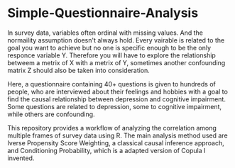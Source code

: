 # Simple-Questionnaire-Analysis

In survey data, variables often ordinal with missing values. And the normaility assumption doesn't always hold. Every vairable is related to the goal you want to achieve but no one is specific enough to be the only responce variable Y. Therefore you will have to explore the relationship betweem a metrix of X with a metrix of Y, sometimes another confounding matrix Z should also be taken into consideration.

Here, a questionnaire containing 40+ questions is given to hundreds of people, who are interviewed about their feelings and hobbies with a goal to find the causal relationship between depression and cognitive impairment. Some questions are related to depression, some to cognitive impairment, while others are confounding.  

This repository provides a workflow of analyzing the correlation among multiple frames of survey data using R. The main analysis method used are Iverse Propensity Score Weighting, a classical causal inference approach, and Conditioning Probability, which is a adapted version of Copula I invented.
